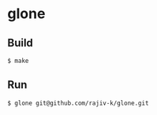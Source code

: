 # glone



## Build

```console
$ make
```


## Run

```console
$ glone git@github.com/rajiv-k/glone.git

```
